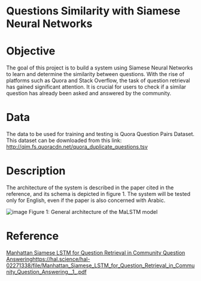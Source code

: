 # Questions Similarity with Siamese Neural Networks
# Objective

The goal of this project is to build a system using Siamese Neural Networks to learn and determine the similarity between questions. With the rise of platforms such as Quora and Stack Overflow, the task of question retrieval has gained significant attention. It is crucial for users to check if a similar question has already been asked and answered by the community.

# Data 
The data to be used for training and testing is Quora Question Pairs Dataset. This dataset can be downloaded from this link:
http://qim.fs.quoracdn.net/quora_duplicate_questions.tsv


# Description
The architecture of the system is described in the paper cited in the reference, and its schema is depicted in figure 1. The system will be tested only for English, even if the paper is also concerned with Arabic.

![image](https://github.com/Nachour-Ilham/Quora-Question-Duplicate/assets/112636125/b240e5ec-4de5-481e-beff-5d5d4ffd637c)
Figure 1: General architecture of the MaLSTM model

# Reference
[Manhattan Siamese LSTM for Question Retrieval in Community Question Answering](https://hal.science/hal-02271338/file/Manhattan_Siamese_LSTM_for_Question_Retrieval_in_Community_Question_Answering__1_.pdf)https://hal.science/hal-02271338/file/Manhattan_Siamese_LSTM_for_Question_Retrieval_in_Community_Question_Answering__1_.pdf
